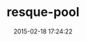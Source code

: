 ---
layout: post
title:  "resque-pool"
repo:   "nevans/resque-pool"
date:   2015-02-18 17:24:22
gemurl: http://github.com/nevans/resque-pool
---
